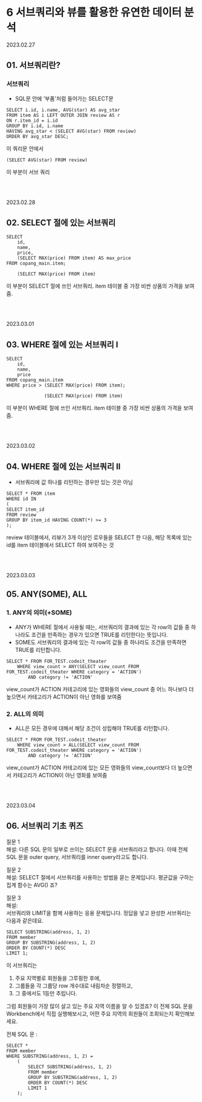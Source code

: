 # 6 서브쿼리와 뷰를 활용한 유연한 데이터 분석

2023.02.27

## 01. 서브쿼리란?

### 서브쿼리
- SQL문 안에 '부품'처럼 들어가는 SELECT문

```MySQL
SELECT i.id, i.name, AVG(star) AS avg_star
FROM item AS i LEFT OUTER JOIN review AS r
ON r.item_id = i.id
GROUP BY i.id, i.name
HAVING avg_star < (SELECT AVG(star) FROM review)
ORDER BY avg_star DESC;
```
이 쿼리문 안에서
```MySQL
(SELECT AVG(star) FROM review)
```
이 부분이 서브 쿼리

<br/><br/>

2023.02.28

## 02. SELECT 절에 있는 서브쿼리
```MySQL
SELECT
    id, 
    name, 
    price, 
    (SELECT MAX(price) FROM item) AS max_price
FROM copang_main.item;
```
```MySQL
    (SELECT MAX(price) FROM item)
```
이 부분이 SELECT 절에 쓰인 서브쿼리. item 테이블 중 가장 비싼 상품의 가격을 보여줌.

<br/><br/>

2023.03.01

## 03. WHERE 절에 있는 서브쿼리 I
```MySQL
SELECT
    id, 
    name, 
    price
FROM copang_main.item
WHERE price > (SELECT MAX(price) FROM item);
```
```MySQL
              (SELECT MAX(price) FROM item)
```
이 부분이 WHERE 절에 쓰인 서브쿼리. item 테이블 중 가장 비싼 상품의 가격을 보여줌.

<br/><br/>

2023.03.02

## 04. WHERE 절에 있는 서브쿼리 II

- 서브쿼리에 값 하나를 리턴하는 경우만 있는 것은 아님
```MySQL
SELECT * FROM item
WHERE id IN
(
SELECT item_id
FROM review
GROUP BY item_id HAVING COUNT(*) >= 3
);
```
review 테이블에서, 리뷰가 3개 이상인 로우들을 SELECT 한 다음, 해당 목록에 있는 id를 item 테이블에서 SELECT 하여 보여주는 것

<br/><br/>

2023.03.03

## 05. ANY(SOME), ALL

### 1. ANY의 의미(+SOME)
- ANY가 WHERE 절에서 사용될 때는, 서브쿼리의 결과에 있는 각 row의 값들 중 하나라도 조건을 만족하는 경우가 있으면 TRUE를 리턴한다는 뜻입니다.  
- SOME도 서브쿼리의 결과에 있는 각 row의 값들 중 하나라도 조건을 만족하면 TRUE를 리턴합니다.
```MySQL
SELECT * FROM FOR_TEST.codeit_theater
    WHERE view_count > ANY(SELECT view_count FROM FOR_TEST.codeit_theater WHERE category = 'ACTION')
        AND category != 'ACTION'
```
view_count가 ACTION 카테고리에 있는 영화들의 view_count 중 어느 하나보다 더 높으면서 카테고리가 ACTION이 아닌 영화를 보여줌

### 2. ALL의 의미
- ALL은 모든 경우에 대해서 해당 조건이 성립해야 TRUE를 리턴합니다.
```MySQL
SELECT * FROM FOR_TEST.codeit_theater
    WHERE view_count > ALL(SELECT view_count FROM FOR_TEST.codeit_theater WHERE category = 'ACTION')
        AND category != 'ACTION'
```
view_count가 ACTION 카테고리에 있는 모든 영화들의 view_count보다 더 높으면서 카테고리가 ACTION이 아닌 영화를 보여줌

<br/><br/>

2023.03.04

## 06. 서브쿼리 기초 퀴즈

질문 1  
해설: 다른 SQL 문의 일부로 쓰이는 SELECT 문을 서브쿼리라고 합니다. 이때 전체 SQL 문을 outer query, 서브쿼리를 inner query라고도 합니다.

질문 2  
해설: SELECT 절에서 서브쿼리를 사용하는 방법을 묻는 문제입니다. 평균값을 구하는 집계 함수는 AVG() 죠?

질문 3  
해설:  
서브쿼리와 LIMIT을 함께 사용하는 응용 문제입니다.
정답을 넣고 완성한 서브쿼리는 다음과 같은데요.
```MySQL
SELECT SUBSTRING(address, 1, 2) 
FROM member 
GROUP BY SUBSTRING(address, 1, 2) 
ORDER BY COUNT(*) DESC 
LIMIT 1;
```
이 서브쿼리는
1. 주요 지역별로 회원들을 그루핑한 후에,
2. 그룹들을 각 그룹당 row 개수대로 내림차순 정렬하고,
3. 그 중에서도 1등만 추립니다.

그럼 회원들이 가장 많이 살고 있는 주요 지역 이름을 알 수 있겠죠?
이 전체 SQL 문을 Workbench에서 직접 실행해보시고, 어떤 주요 지역의 회원들이 조회되는지 확인해보세요.

전체 SQL 문 :
```MySQL
SELECT * 
FROM member 
WHERE SUBSTRING(address, 1, 2) =
    (
        SELECT SUBSTRING(address, 1, 2) 
        FROM member 
        GROUP BY SUBSTRING(address, 1, 2) 
        ORDER BY COUNT(*) DESC 
        LIMIT 1
    );
```
